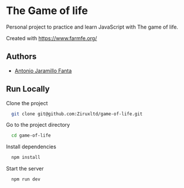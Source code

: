 
# The Game of life

Personal project to practice and learn JavaScript with The game of life.

Created with https://www.farmfe.org/




## Authors

- [Antonio Jaramillo Fanta](https://www.github.com/Ziruxltd)


## Run Locally

Clone the project

```bash
  git clone git@github.com:Ziruxltd/game-of-life.git
```

Go to the project directory

```bash
  cd game-of-life
```

Install dependencies

```bash
  npm install
```

Start the server

```bash
  npm run dev
```

